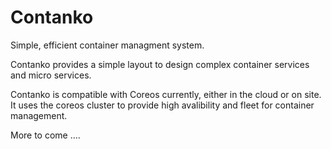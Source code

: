 Contanko
==============

Simple, efficient container managment system.

Contanko provides a simple layout to design complex container services and micro services. 

Contanko is compatible with Coreos currently, either in the cloud or on site.  It uses the coreos cluster to provide high avalibility and fleet for container management.

More to come ....

